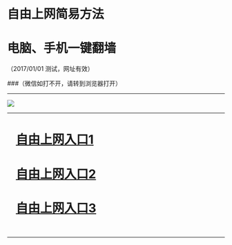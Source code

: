 ﻿# 自由上网简易方法

# 电脑、手机一键翻墙

（2017/01/01 测试，网址有效）


###（微信如打不开，请转到浏览器打开）


***

<img src="https://camo.githubusercontent.com/0421e9ad0300bf34cb00373624397e41cb9467dc/68747470733a2f2f64316a6a6a3470317432616f33732e636c6f756466726f6e742e6e65742f7069632f796a66712d32303136313232356f6b2e706e67" /> 


***
# &nbsp;&nbsp; <a href="https://d240w1a7s92xx6.cloudfront.net" target="_blank">自由上网入口1</a>
# &nbsp;&nbsp; <a href="http://fq01.ert99.com" target="_blank">自由上网入口2</a>
# &nbsp;&nbsp; <a href="https://github.com/ogate/ogate/blob/master/README.md?1225" target="_blank">自由上网入口3</a>
﻿
***

